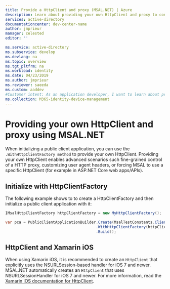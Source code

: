 ```yaml
---
title: Provide a HttpClient and proxy (MSAL.NET) | Azure
description: Learn about providing your own HttpClient and proxy to connect to Azure AD using Microsoft Authentication Library for .NET (MSAL.NET).
services: active-directory
documentationcenter: dev-center-name
author: jmprieur
manager: celested
editor: ''

ms.service: active-directory
ms.subservice: develop
ms.devlang: na
ms.topic: overview
ms.tgt_pltfrm: na
ms.workload: identity
ms.date: 04/23/2019
ms.author: jmprieur
ms.reviewer: saeeda
ms.custom: aaddev
#Customer intent: As an application developer, I want to learn about providing my own HttpClient so I can have fine-grained control of the proxy.
ms.collection: M365-identity-device-management
---
```


# Providing your own HttpClient and proxy using MSAL.NET
When initializing a public client application, you can use the `.WithHttpClientFactory method` to provide your own HttpClient.  Providing your own HttpClient enables advanced scenarios such fine-grained control of a HTTP proxy, customizing user agent headers, or forcing MSAL to use a specific HttpClient (for example in ASP.NET Core web apps/APIs).

## Initialize with HttpClientFactory
The following example shows to to create a HttpClientFactory and then initialize a public client application with it:

```csharp
IMsalHttpClientFactory httpClientFactory = new MyHttpClientFactory();

var pca = PublicClientApplicationBuilder.Create(MsalTestConstants.ClientId) 
                                        .WithHttpClientFactory(httpClientFactory)
                                        .Build();
```

## HttpClient and Xamarin iOS
When using Xamarin iOS, it is recommended to create an `HttpClient` that explicitly uses the NSURLSession-based handler for iOS 7 and newer. MSAL.NET automatically creates an `HttpClient` that uses NSURLSessionHandler for iOS 7 and newer. For more information, read the [Xamarin iOS documentation for HttpClient](/xamarin/cross-platform/macios/http-stack).